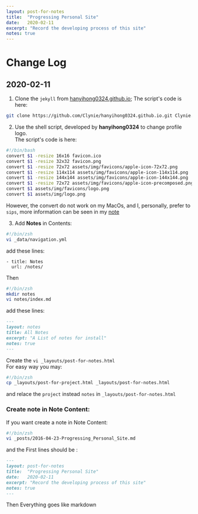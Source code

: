 ```yaml
---
layout: post-for-notes
title:  "Progressing Personal Site"
date:   2020-02-11
excerpt: "Record the developing process of this site"
notes: true
---
```


# Change Log

## 2020-02-11


1. Clone the `jekyll` from [hanyihong0324.github.io](hanyihong0324.github.io);
The script's code is here:

```bash
git clone https://github.com/Clynie/hanyihong0324.github.io.git Clynie.github.io
```


2. Use the shell script, developed by **hanyihong0324** to change profile logo.  
The script's code is here:

```bash
#!/bin/bash
convert $1 -resize 16x16 favicon.ico
convert $1 -resize 32x32 favicon.png
convert $1 -resize 72x72 assets/img/favicons/apple-icon-72x72.png
convert $1 -resize 114x114 assets/img/favicons/apple-icon-114x114.png
convert $1 -resize 144x144 assets/img/favicons/apple-icon-144x144.png
convert $1 -resize 72x72 assets/img/favicons/apple-icon-precomposed.png
convert $1 assets/img/favicons/logo.png
convert $1 assets/img/logo.png
```
However, the convert do not work on my MacOs, and I, personally, prefer to `sips`, more information can be seen in my [note](https://clynie.github.io/MacOs_Command/)



3. Add **Notes** in Contents:

```bash
#!/bin/zsh
vi _data/navigation.yml
```
add these lines:
```vim
- title: Notes
  url: /notes/
```
Then
```bash
#!/bin/zsh
mkdir notes
vi notes/index.md
```
add these lines:
```md
---
layout: notes
title: All Notes
excerpt: "A List of notes for install"
notes: true
---
```
Create the `vi _layouts/post-for-notes.html`  
For easy way you may:

```bash
#!/bin/zsh
cp _layouts/post-for-project.html _layouts/post-for-notes.html
```
and relace the `project` instead `notes` in `_layouts/post-for-notes.html` 



### Create note in Note Content:

If you want create a note in Note Content:

```bash
#!/bin/zsh
vi _posts/2016-04-23-Progressing_Personal_Site.md
```
and the First lines should be :
```md
---
layout: post-for-notes
title:  "Progressing Personal Site"
date:   2020-02-11
excerpt: "Record the developing process of this site"
notes: true
---
```

Then Everything goes like markdown



